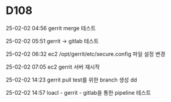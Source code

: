 # D108

25-02-02 04:56
    gerrit merge 테스트

25-02-02 05:51 
    gerrit -> gitlab 테스트

25-02-02 06:32
    ec2 /opt/gerrit/etc/secure.config 파일 설정 변경

25-02-02 07:05
    ec2 gerrit 서버 재시작 

25-02-02 14:23
    gerrit pull test를 위한 branch 생성 dd

25-02-02 14:57
    loacl - gerrit - gitlab을 통한 pipeline 테스트